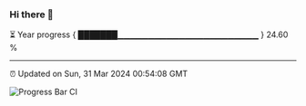 ### Hi there 👋

⏳ Year progress { ███████▁▁▁▁▁▁▁▁▁▁▁▁▁▁▁▁▁▁▁▁▁▁▁ } 24.60 %

---

⏰ Updated on Sun, 31 Mar 2024 00:54:08 GMT

![Progress Bar CI](https://github.com/liununu/liununu/workflows/Progress%20Bar%20CI/badge.svg)
